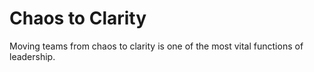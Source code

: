 # Chaos to Clarity 
Moving teams from chaos to clarity is one of the most vital functions of leadership.
